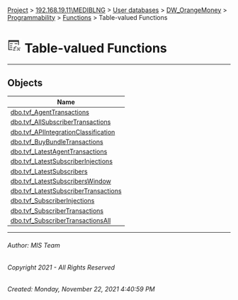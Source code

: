 #### 

[Project](../../../../../../index.md) > [192.168.19.11\\MEDIBLNG](../../../../../index.md) > [User databases](../../../../index.md) > [DW_OrangeMoney](../../../index.md) > [Programmability](../../index.md) > [Functions](../index.md) > Table-valued Functions

# ![Table-valued Functions](../../../../../../Images/Function_Table32.png) Table-valued Functions

---

## <a name="#objects"></a>Objects

| Name |
|---|
| [dbo.tvf_AgentTransactions](tvf_AgentTransactions.md) |
| [dbo.tvf_AllSubscriberTransactions](tvf_AllSubscriberTransactions.md) |
| [dbo.tvf_APIIntegrationClassification](tvf_APIIntegrationClassification.md) |
| [dbo.tvf_BuyBundleTransactions](tvf_BuyBundleTransactions.md) |
| [dbo.tvf_LatestAgentTransactions](tvf_LatestAgentTransactions.md) |
| [dbo.tvf_LatestSubscriberInjections](tvf_LatestSubscriberInjections.md) |
| [dbo.tvf_LatestSubscribers](tvf_LatestSubscribers.md) |
| [dbo.tvf_LatestSubscribersWindow](tvf_LatestSubscribersWindow.md) |
| [dbo.tvf_LatestSubscriberTransactions](tvf_LatestSubscriberTransactions.md) |
| [dbo.tvf_SubscriberInjections](tvf_SubscriberInjections.md) |
| [dbo.tvf_SubscriberTransactions](tvf_SubscriberTransactions.md) |
| [dbo.tvf_SubscriberTransactionsAll](tvf_SubscriberTransactionsAll.md) |


---

###### Author:  MIS Team

###### Copyright 2021 - All Rights Reserved

###### Created: Monday, November 22, 2021 4:40:59 PM

